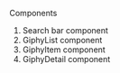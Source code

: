 Components
1. Search bar component
2. GiphyList component
3. GiphyItem component
4. GiphyDetail component